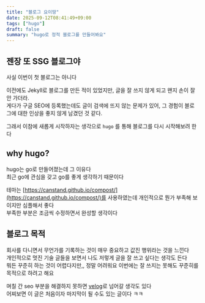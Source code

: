 ```yaml
---
title: "블로그 요이땅"
date: 2025-09-12T08:41:49+09:00
tags: ["hugo"]
draft: false
summary: "hugo로 정적 블로그를 만들어봐요"
---
```


## 젠장 또 SSG 블로그야

사실 이번이 첫 블로그는 아니다

이전에도 Jekyll로 블로그를 만든 적이 있었지만, 글을 잘 쓰지 않게 되고 왠지 손이 잘 안 가더라.  
게다가 구글 SEO에 등록했는데도 글이 검색에 뜨지 않는 문제가 있어, 그 경험이 블로그에 대한 인상을 좋지 않게 남겼던 것 같다.

그래서 이참에 새롭게 시작하자는 생각으로 `hugo` 를 통해 블로그를 다시 시작해보려 한다

## why hugo?

hugo는 go로 만들어졌는데 그 이유다  
최근 go에 관심을 갖고 go를 좋게 생각하기 때문이다

테마는 [https://canstand.github.io/compost/](https://canstand.github.io/compost/)를 사용하였는데
개인적으로 뭔가 부족해 보이지만 심플해서 좋다  
부족한 부분은 조금씩 수정하면서 완성할 생각이다

## 블로그 목적

회사를 다니면서 무언가를 기록하는 것이 매우 중요하고 값진 행위라는 것을 느낀다  
개인적으로 멋진 기술 글들을 보면서 나도 저렇게 글을 잘 쓰고 싶다는 생각도 든다  
뭐든 꾸준히 하는 것이 어렵다지만,,
정말 어려워요 이번에는 잘 쓰지는 못해도 꾸준히를 목적으로 하려고 해요

며칠 간 seo 부분을 해결하지 못하면 [velog](https://velog.io/)로 넘어갈 생각도 있다  
어찌보면 이 글은 처음이자 마지막이 될 수도 있는 글이다 ㅋㅋ
